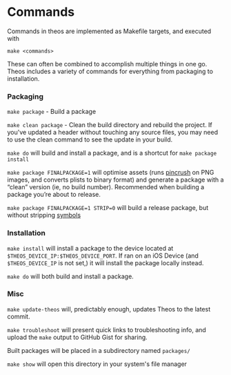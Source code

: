 # Commands

Commands in theos are implemented as Makefile targets, and executed with

`make <commands>`

These can often be combined to accomplish multiple things in one go. Theos includes a variety of commands for everything from packaging to installation.

### Packaging

`make package` - Build a package

`make clean package` - Clean the build directory and rebuild the project. If you've updated a header without touching any source files, you may need to use the clean command to see the update in your build.

`make do` will build and install a package, and is a shortcut for `make package install`

`make package FINALPACKAGE=1` will optimise assets (runs [pincrush](https://github.com/DHowett/pincrush) on PNG images, and converts plists to binary format) and generate a package with a “clean” version (ie, no build number). Recommended when building a package you’re about to release.

`make package FINALPACKAGE=1 STRIP=0` will build a release package, but without stripping [symbols](https://cdmana.com/2021/07/20210727053112972M.html)

[//]: # (Perhaps a better link explaining MachO Symbols could be used, or possibly even isn't necessary.)


### Installation

`make install` will install a package to the device located at `$THEOS_DEVICE_IP:$THEOS_DEVICE_PORT`. If ran on an iOS Device (and `$THEOS_DEVICE_IP` is not set,) it will install the package locally instead.

`make do` will both build and install a package.

### Misc

`make update-theos` will, predictably enough, updates Theos to the latest commit.

`make troubleshoot` will present quick links to troubleshooting info, and upload the `make` output to GitHub Gist for sharing.

Built packages will be placed in a subdirectory named `packages/`

`make show` will open this directory in your system's file manager
